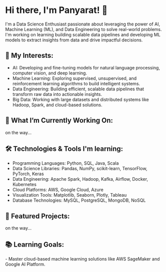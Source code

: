 # Hi there, I'm Panyarat! 👋

I'm a Data Science Enthusiast passionate about leveraging the power of AI, Machine Learning (ML), and Data Engineering to solve real-world problems. I'm working on learning building scalable data pipelines and developing ML models to extract insights from data and drive impactful decisions.

## 🧠 My Interests:
- AI: Developing and fine-tuning models for natural language processing, computer vision, and deep learning.
- Machine Learning: Exploring supervised, unsupervised, and reinforcement learning algorithms to build intelligent systems.
- Data Engineering: Building efficient, scalable data pipelines that transform raw data into actionable insights.
- Big Data: Working with large datasets and distributed systems like Hadoop, Spark, and cloud-based solutions.

## 🚀 What I’m Currently Working On: 
on the way...

## 🛠️ Technologies & Tools I'm learning:
- Programming Languages: Python, SQL, Java, Scala
- Data Science Libraries: Pandas, NumPy, scikit-learn, TensorFlow, PyTorch, Keras
- Data Engineering: Apache Spark, Hadoop, Kafka, Airflow, Docker, Kubernetes
- Cloud Platforms: AWS, Google Cloud, Azure
- Visualization Tools: Matplotlib, Seaborn, Plotly, Tableau
- Database Technologies: MySQL, PostgreSQL, MongoDB, NoSQL

## 📂 Featured Projects:
on the way...

## 📚 Learning Goals:
<!---Dive deeper into Deep Reinforcement Learning and its applications.---!>
- Master cloud-based machine learning solutions like AWS SageMaker and Google AI Platform.
<!---Explore the latest trends in automated machine learning (AutoML).---!>
<!---
punneko/punneko is a ✨ special ✨ repository because its `README.md` (this file) appears on your GitHub profile.
You can click the Preview link to take a look at your changes.
--->
